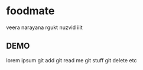 # foodmate
veera narayana rgukt nuzvid iiit
## DEMO
lorem ipsum git add git read me git stuff git delete etc